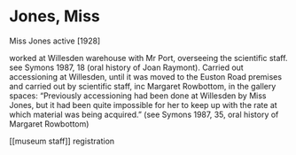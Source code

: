 # Jones, Miss

Miss Jones active \[1928\]

worked at Willesden warehouse with Mr Port, overseeing the scientific staff. see Symons 1987, 18 \(oral history of Joan Raymont\). Carried out accessioning at Willesden, until it was moved to the Euston Road premises and carried out by scientific staff, inc Margaret Rowbottom, in the gallery spaces: “Previously accessioning had been done at Willesden by Miss Jones, but it had been quite impossible for her to keep up with the rate at which material was being acquired.” \(see Symons 1987, 35, oral history of Margaret Rowbottom\)

\[\[museum staff\]\] registration

